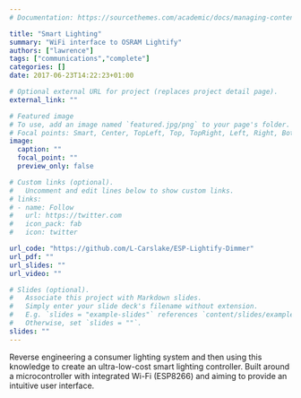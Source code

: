 ```yaml
---
# Documentation: https://sourcethemes.com/academic/docs/managing-content/

title: "Smart Lighting"
summary: "WiFi interface to OSRAM Lightify"
authors: ["lawrence"]
tags: ["communications","complete"]
categories: []
date: 2017-06-23T14:22:23+01:00

# Optional external URL for project (replaces project detail page).
external_link: ""

# Featured image
# To use, add an image named `featured.jpg/png` to your page's folder.
# Focal points: Smart, Center, TopLeft, Top, TopRight, Left, Right, BottomLeft, Bottom, BottomRight.
image:
  caption: ""
  focal_point: ""
  preview_only: false

# Custom links (optional).
#   Uncomment and edit lines below to show custom links.
# links:
# - name: Follow
#   url: https://twitter.com
#   icon_pack: fab
#   icon: twitter

url_code: "https://github.com/L-Carslake/ESP-Lightify-Dimmer"
url_pdf: ""
url_slides: ""
url_video: ""

# Slides (optional).
#   Associate this project with Markdown slides.
#   Simply enter your slide deck's filename without extension.
#   E.g. `slides = "example-slides"` references `content/slides/example-slides.md`.
#   Otherwise, set `slides = ""`.
slides: ""
---
```

Reverse engineering a consumer lighting system and then using this knowledge to create an ultra-low-cost smart lighting controller. Built around a microcontroller with integrated Wi-Fi (ESP8266) and aiming to provide an intuitive user interface.
